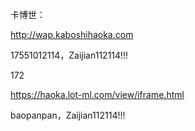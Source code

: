 卡博世：

http://wap.kaboshihaoka.com

17551012114，Zaijian112114!!!



172

https://haoka.lot-ml.com/view/iframe.html

baopanpan，Zaijian112114!!!